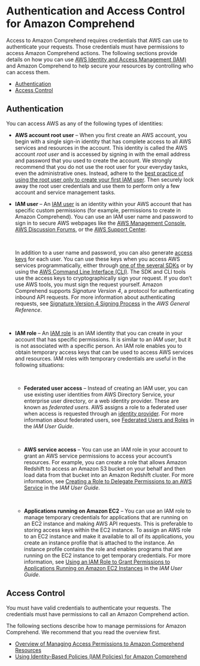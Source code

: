 # Authentication and Access Control for Amazon Comprehend<a name="auth-and-access-control"></a>

Access to Amazon Comprehend requires credentials that AWS can use to authenticate your requests\. Those credentials must have permissions to access Amazon Comprehend actions\. The following sections provide details on how you can use [AWS Identity and Access Management \(IAM\)](http://docs.aws.amazon.com/IAM/latest/UserGuide/introduction.html) and Amazon Comprehend to help secure your resources by controlling who can access them\. 
+  [Authentication](#authentication) 
+  [Access Control](#access-control) 

## Authentication<a name="authentication"></a>

You can access AWS as any of the following types of identities:
+ **AWS account root user** – When you first create an AWS account, you begin with a single sign\-in identity that has complete access to all AWS services and resources in the account\. This identity is called the AWS account *root user* and is accessed by signing in with the email address and password that you used to create the account\. We strongly recommend that you do not use the root user for your everyday tasks, even the administrative ones\. Instead, adhere to the [best practice of using the root user only to create your first IAM user](http://docs.aws.amazon.com/IAM/latest/UserGuide/best-practices.html#create-iam-users)\. Then securely lock away the root user credentials and use them to perform only a few account and service management tasks\.
+ **IAM user** – An [IAM user](http://docs.aws.amazon.com/IAM/latest/UserGuide/id_users.html) is an identity within your AWS account that has specific custom permissions \(for example, permissions to create in Amazon Comprehend\)\. You can use an IAM user name and password to sign in to secure AWS webpages like the [AWS Management Console](https://console.aws.amazon.com/), [AWS Discussion Forums](https://forums.aws.amazon.com/), or the [AWS Support Center](https://console.aws.amazon.com/support/home#/)\.

   

  In addition to a user name and password, you can also generate [access keys](http://docs.aws.amazon.com/IAM/latest/UserGuide/id_credentials_access-keys.html) for each user\. You can use these keys when you access AWS services programmatically, either through [one of the several SDKs](https://aws.amazon.com/tools/) or by using the [AWS Command Line Interface \(CLI\)](https://aws.amazon.com/cli/)\. The SDK and CLI tools use the access keys to cryptographically sign your request\. If you don’t use AWS tools, you must sign the request yourself\. Amazon Comprehend supports *Signature Version 4*, a protocol for authenticating inbound API requests\. For more information about authenticating requests, see [Signature Version 4 Signing Process](http://docs.aws.amazon.com/general/latest/gr/signature-version-4.html) in the *AWS General Reference*\.

   
+ **IAM role** – An [IAM role](http://docs.aws.amazon.com/IAM/latest/UserGuide/id_roles.html) is an IAM identity that you can create in your account that has specific permissions\. It is similar to an *IAM user*, but it is not associated with a specific person\. An IAM role enables you to obtain temporary access keys that can be used to access AWS services and resources\. IAM roles with temporary credentials are useful in the following situations:

   
  + **Federated user access** – Instead of creating an IAM user, you can use existing user identities from AWS Directory Service, your enterprise user directory, or a web identity provider\. These are known as *federated users*\. AWS assigns a role to a federated user when access is requested through an [identity provider](http://docs.aws.amazon.com/IAM/latest/UserGuide/id_roles_providers.html)\. For more information about federated users, see [Federated Users and Roles](http://docs.aws.amazon.com/IAM/latest/UserGuide/introduction_access-management.html#intro-access-roles) in the *IAM User Guide*\. 

     
  + **AWS service access** – You can use an IAM role in your account to grant an AWS service permissions to access your account’s resources\. For example, you can create a role that allows Amazon Redshift to access an Amazon S3 bucket on your behalf and then load data from that bucket into an Amazon Redshift cluster\. For more information, see [Creating a Role to Delegate Permissions to an AWS Service](http://docs.aws.amazon.com/IAM/latest/UserGuide/id_roles_create_for-service.html) in the *IAM User Guide*\. 

      
  + **Applications running on Amazon EC2** – You can use an IAM role to manage temporary credentials for applications that are running on an EC2 instance and making AWS API requests\. This is preferable to storing access keys within the EC2 instance\. To assign an AWS role to an EC2 instance and make it available to all of its applications, you create an instance profile that is attached to the instance\. An instance profile contains the role and enables programs that are running on the EC2 instance to get temporary credentials\. For more information, see [Using an IAM Role to Grant Permissions to Applications Running on Amazon EC2 Instances](http://docs.aws.amazon.com/IAM/latest/UserGuide/id_roles_use_switch-role-ec2.html) in the *IAM User Guide*\. 

## Access Control<a name="access-control"></a>

 You must have valid credentials to authenticate your requests\. The credentials must have permissions to call an Amazon Comprehend action\. 

 The following sections describe how to manage permissions for Amazon Comprehend\. We recommend that you read the overview first\. 
+ [Overview of Managing Access Permissions to Amazon Comprehend Resources](access-control-overview.md)
+ [Using Identity\-Based Policies \(IAM Policies\) for Amazon Comprehend](access-control-managing-permissions.md)